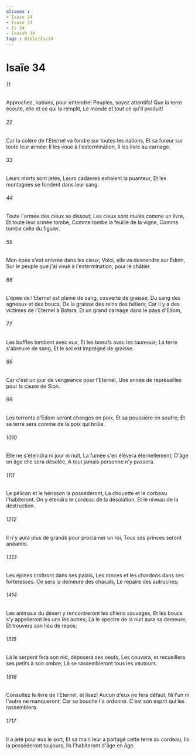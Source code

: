 ```yaml
---
aliases : 
- Isaïe 34
- Isaïe 34
- Is 34
- Isaiah 34
tags : Bible/Is/34
---
```


# Isaïe 34

###### 11
Approchez, nations, pour entendre! Peuples, soyez attentifs! Que la terre écoute, elle et ce qui la remplit, Le monde et tout ce qu'il produit!
###### 22
Car la colère de l'Eternel va fondre sur toutes les nations, Et sa fureur sur toute leur armée: Il les voue à l'extermination, Il les livre au carnage.
###### 33
Leurs morts sont jetés, Leurs cadavres exhalent la puanteur, Et les montagnes se fondent dans leur sang.
###### 44
Toute l'armée des cieux se dissout; Les cieux sont roulés comme un livre, Et toute leur armée tombe, Comme tombe la feuille de la vigne, Comme tombe celle du figuier.
###### 55
Mon épée s'est enivrée dans les cieux; Voici, elle va descendre sur Edom, Sur le peuple que j'ai voué à l'extermination, pour le châtier.
###### 66
L'épée de l'Eternel est pleine de sang, couverte de graisse, Du sang des agneaux et des boucs, De la graisse des reins des béliers; Car il y a des victimes de l'Eternel à Botsra, Et un grand carnage dans le pays d'Edom,
###### 77
Les buffles tombent avec eux, Et les boeufs avec les taureaux; La terre s'abreuve de sang, Et le sol est imprégné de graisse.
###### 88
Car c'est un jour de vengeance pour l'Eternel, Une année de représailles pour la cause de Sion.
###### 99
Les torrents d'Edom seront changés en poix, Et sa poussière en soufre; Et sa terre sera comme de la poix qui brûle.
###### 1010
Elle ne s'éteindra ni jour ni nuit, La fumée s'en élèvera éternellement; D'âge en âge elle sera désolée, A tout jamais personne n'y passera.
###### 1111
Le pélican et le hérisson la posséderont, La chouette et le corbeau l'habiteront. On y étendra le cordeau de la désolation, Et le niveau de la destruction.
###### 1212
Il n'y aura plus de grands pour proclamer un roi, Tous ses princes seront anéantis.
###### 1313
Les épines croîtront dans ses palais, Les ronces et les chardons dans ses forteresses. Ce sera la demeure des chacals, Le repaire des autruches;
###### 1414
Les animaux du désert y rencontreront les chiens sauvages, Et les boucs s'y appelleront les uns les autres; Là le spectre de la nuit aura sa demeure, Et trouvera son lieu de repos;
###### 1515
Là le serpent fera son nid, déposera ses oeufs, Les couvera, et recueillera ses petits à son ombre; Là se rassembleront tous les vautours.
###### 1616
Consultez le livre de l'Eternel, et lisez! Aucun d'eux ne fera défaut, Ni l'un ni l'autre ne manqueront; Car sa bouche l'a ordonné. C'est son esprit qui les rassemblera.
###### 1717
Il a jeté pour eux le sort, Et sa main leur a partagé cette terre au cordeau, Ils la posséderont toujours, Ils l'habiteront d'âge en âge.
